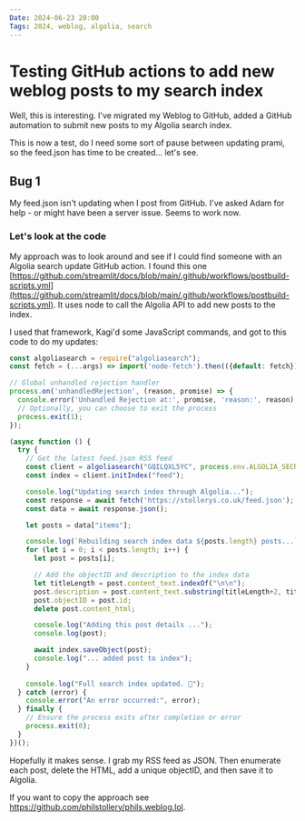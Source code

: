 ```yaml
---
Date: 2024-06-23 20:00
Tags: 2024, weblog, algolia, search
---
```


# Testing GitHub actions to add new weblog posts to my search index

Well, this is interesting. I've migrated my Weblog to GitHub, added a GitHub automation to submit new posts to my Algolia search index.

This is now a test, do I need some sort of pause between updating prami, so the feed.json has time to be created... let's see.

## Bug 1

My feed.json isn't updating when I post from GitHub. I've asked Adam for help - or might have been a server issue. Seems to work now.

### Let's look at the code

My approach was to look around and see if I could find someone with an Algolia search update GitHub action. I found this one [https://github.com/streamlit/docs/blob/main/.github/workflows/postbuild-scripts.yml](https://github.com/streamlit/docs/blob/main/.github/workflows/postbuild-scripts.yml). It uses node to call the Algolia API to add new posts to the index.

I used that framework, Kagi'd some JavaScript commands, and got to this code to do my updates:

```javascript
const algoliasearch = require("algoliasearch");
const fetch = (...args) => import('node-fetch').then(({default: fetch}) => fetch(...args));

// Global unhandled rejection handler
process.on('unhandledRejection', (reason, promise) => {
  console.error('Unhandled Rejection at:', promise, 'reason:', reason);
  // Optionally, you can choose to exit the process
  process.exit(1);
});

(async function () {
  try {
    // Get the latest feed.json RSS feed
    const client = algoliasearch("GQILQXL5YC", process.env.ALGOLIA_SECRET);
    const index = client.initIndex("feed");

    console.log("Updating search index through Algolia...");
    const response = await fetch('https://stollerys.co.uk/feed.json');
    const data = await response.json();

    let posts = data["items"];

    console.log(`Rebuilding search index data ${posts.length} posts...`);
    for (let i = 0; i < posts.length; i++) {
      let post = posts[i];

      // Add the objectID and description to the index data
      let titleLength = post.content_text.indexOf("\n\n");
      post.description = post.content_text.substring(titleLength+2, titleLength+140)+"...";
      post.objectID = post.id;
      delete post.content_html;

      console.log("Adding this post details ...");
      console.log(post);

      await index.saveObject(post);
      console.log("... added post to index");
    }
    
    console.log("Full search index updated. 🎉");
  } catch (error) {
    console.error("An error occurred:", error);
  } finally {
    // Ensure the process exits after completion or error
    process.exit(0);
  }
})();
```

Hopefully it makes sense. I grab my RSS feed as JSON. Then enumerate each post, delete the HTML, add a unique objectID, and then save it to Algolia. 

If you want to copy the approach see https://github.com/philstollery/phils.weblog.lol.
